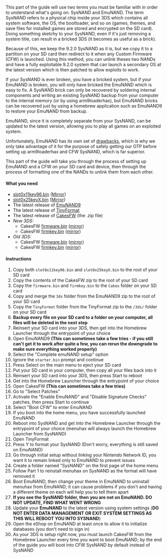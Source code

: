 This part of the guide will use two terms you must be familiar with in order to understand what's going on: SysNAND and EmuNAND. The term SysNAND refers to a physical chip inside your 3DS which contains all system software, the OS, the bootloader, and so on (games, themes, and save files for installed games are stored and encrypted on the SD card). Doing something sketchy to your SysNAND, even if it's just removing a system title, can result in a bricked 3DS (it becomes as useful as a brick).

Because of this, we keep the 9.2.0 SysNAND as it is, but we copy it to a partition on your SD card then redirect to it when any Custom Firmware (CFW) is launched. Using this method, you can unlink theses two NANDs and have a fully exploitable 9.2.0 system that can launch a secondary OS at the latest version which is then patched to allow exploits to work.

If your SysNAND is ever broken, you have a bricked system, but if your EmuNAND is broken, you will only have bricked the EmuNAND which is easy to fix. A SysNAND brick can only be recovered by soldering internal components and writing an existing SysNAND backup from your computer to the internal memory (or by using arm9loaderhax), but EmuNAND bricks can be recovered just by using a homebrew application such as EmuNAND9 to restore your EmuNAND from backup.

EmuNAND, since it is completely separate from your SysNAND, can be updated to the latest version, allowing you to play all games on an exploited system.

Unfortunately, EmuNAND has its own set of [drawbacks](https://www.reddit.com/r/3dshacks/comments/49qj9w/arm9loaderhax_if_you_dont_like_sysnand_permahax/d0ud80d), which is why we only take advantage of it for the purpose of safely getting our OTP before setting up arm9loaderhax and CFW SysNAND, which is far superior.

This part of the guide will take you through the process of setting up EmuNAND and a CFW on your SD card and device, then through the process of formatting one of the NANDs to unlink them from each other.

#### What you need

* [slot0x11key96.bin](https://mega.nz/#!IgdFVJiK!TTdhiZ25uxoWlciIySVOynTcHCh8Oyp9JQMzu4opPy4) ([Mirror](https://drive.google.com/file/d/0BzPfvjeuhqoDZzB5dUhtMjlfcnc/view?usp=sharing))
* [slot0x25keyX.bin](https://mega.nz/#!BoFyzbzT!95N9tJXAi8BfPUzlbwuZC8r8S6Sq6oy-UfuAZz3LhHo) ([Mirror](https://drive.google.com/file/d/0BzPfvjeuhqoDZ1VNUHpQd2owUlE/view?usp=sharing))
* The latest release of [EmuNAND9](https://github.com/d0k3/EmuNAND9/releases)
* The latest release of [TinyFormat](https://github.com/javimadgit/TinyFormat/releases)
* The latest release of [CakesFW](https://github.com/mid-kid/CakesForeveryWan/releases) (the .zip file)
* *New 3DS:*
    + CakesFW [firmware.bin](https://mega.nz/#!1xdnWDjR!dgy0Vs2VjuJsL23axRYIlAKeLctbYzyQBEvVwh6T-Zw) ([mirror](https://drive.google.com/open?id=0BzPfvjeuhqoDR3VUY1BQTjloSDA))
    + CakesFW [firmkey.bin](https://mega.nz/#!VtdAlB7C!w5aZdVoDjaSYSJao0u9a-La6CoY2mWzjLVFzRvT8MmA) ([mirror](https://drive.google.com/file/d/0BzPfvjeuhqoDOHlpR2t4S2ZlTlU/view?usp=sharing))
* *Old 3DS:*
    + CakesFW [firmware.bin](https://mega.nz/#!5kFDTa6Q!xhiYtPIkXoaRlfp65DmHXjXLFW6_-OWodpUqvOtLGtc) ([mirror](https://drive.google.com/file/d/0BzPfvjeuhqoDSW5mOVREcWE0Q2c/view?usp=sharing))
    + CakesFW [firmkey.bin](https://mega.nz/#!htlGzArZ!AianutIfa4K-WtGfrVZNjDSCL_LaykJwGD20aMxDXtc) ([mirror](https://drive.google.com/file/d/0BzPfvjeuhqoDSXRhMlRfNU5OdTA/view?usp=sharing))

#### Instructions

1. Copy both `slot0x11key96.bin` and `slot0x25keyX.bin` to the root of your SD card
2. Copy the contents of the CakesFW zip to the root of your SD card
3. Copy the `firmware.bin` and `firmkey.bin` to the `Cakes` folder on your SD card
1. Copy and merge the `3ds` folder from the EmuNAND9 zip to the root of your SD card
2. Copy the `TinyFormat` folder from the TinyFormat zip to the `/3ds/` folder on your SD card
3. **Backup every file on your SD card to a folder on your computer, all files will be deleted in the next step**
4. Reinsert your SD card into your 3DS, then get into the Homebrew Launcher through the entrypoint of your choice
5. Open EmuNAND9 **(This can sometimes take a few tries - if you still can't get it to work after quite a few, you can rerun the downgrade to make sure everything worked properly)**
6. Select the "Complete emuNAND setup" option
9. Ignore the `starter.bin` prompt and continue
8. Press Select on the main menu to eject your SD card
9. Put your SD card in your computer, then copy all your files back into it
10. Reinsert your SD card into your 3DS, then press Start to reboot
11. Get into the Homebrew Launcher through the entrypoint of your choice
12. Open CakesFW **(This can sometimes take a few tries)**
13. Go to "Select Patches"
14. Activate the "Enable EmuNAND" and "Disable Signature Checks" patches, then press Start to continue
15. Select "Boot CFW" to enter EmuNAND
13. If you boot into the home menu, you have successfully launched EmuNAND
16. Reboot into SysNAND and get into the Homebrew Launcher through the entrypoint of your choice (menuhax will always launch the Homebrew Launcher from SysNAND)
17. Open TinyFormat
18. Press Y to format your SysNAND (Don't worry, everything is still saved on EmuNAND)
19. Go through initial setup without linking your Nintendo Network ID, you want it to remain linked only to EmuNAND to prevent issues
13. Create a folder named "SysNAND" on the first page of the home menu
19. Follow Part 1 to reinstall menuhax on SysNAND as the format will have removed it
14. Boot EmuNAND, then change your theme in EmuNAND to uninstall menuhax from EmuNAND; it can cause problems if you don't and having a different theme on each will help you to tell them apart
13. **If you see the SysNAND folder, then you are not on EmuNAND. DO NOT UPDATE, FIND WHAT WENT WRONG**
10. Update your **EmuNAND** to the latest version using system settings (**DO NOT ENTER DATA MANAGEMENT OR EXIT SYSTEM SETTINGS AS THIS WILL REBOOT YOU INTO SYSNAND**)
11. Open the eShop on EmuNAND at least once to allow it to initialize databases (you don't need to sign in)
15. As your 3DS is setup right now, you must launch CakesFW from the Homebrew Launcher every time you want to boot EmuNAND; by the end of the guide you will boot into CFW SysNAND by default instead of SysNAND
